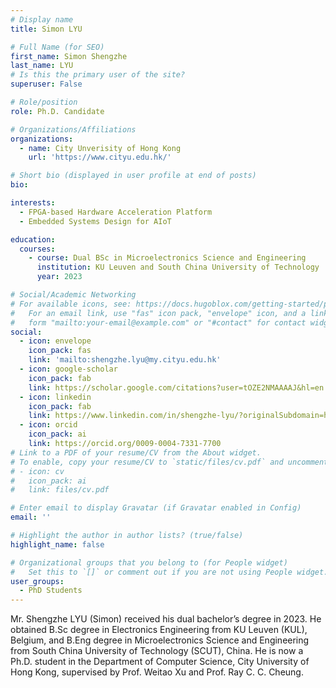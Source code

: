 ```yaml
---
# Display name
title: Simon LYU

# Full Name (for SEO)
first_name: Simon Shengzhe
last_name: LYU 
# Is this the primary user of the site?
superuser: False

# Role/position
role: Ph.D. Candidate

# Organizations/Affiliations
organizations:
  - name: City Unverisity of Hong Kong
    url: 'https://www.cityu.edu.hk/'

# Short bio (displayed in user profile at end of posts)
bio: 

interests:
  - FPGA-based Hardware Acceleration Platform
  - Embedded Systems Design for AIoT

education:
  courses:
    - course: Dual BSc in Microelectronics Science and Engineering
      institution: KU Leuven and South China University of Technology 
      year: 2023

# Social/Academic Networking
# For available icons, see: https://docs.hugoblox.com/getting-started/page-builder/#icons
#   For an email link, use "fas" icon pack, "envelope" icon, and a link in the
#   form "mailto:your-email@example.com" or "#contact" for contact widget.
social:
  - icon: envelope
    icon_pack: fas
    link: 'mailto:shengzhe.lyu@my.cityu.edu.hk'
  - icon: google-scholar
    icon_pack: fab
    link: https://scholar.google.com/citations?user=tOZE2NMAAAAJ&hl=en
  - icon: linkedin
    icon_pack: fab
    link: https://www.linkedin.com/in/shengzhe-lyu/?originalSubdomain=hk    
  - icon: orcid
    icon_pack: ai
    link: https://orcid.org/0009-0004-7331-7700
# Link to a PDF of your resume/CV from the About widget.
# To enable, copy your resume/CV to `static/files/cv.pdf` and uncomment the lines below.
# - icon: cv
#   icon_pack: ai
#   link: files/cv.pdf

# Enter email to display Gravatar (if Gravatar enabled in Config)
email: ''

# Highlight the author in author lists? (true/false)
highlight_name: false

# Organizational groups that you belong to (for People widget)
#   Set this to `[]` or comment out if you are not using People widget.
user_groups:
  - PhD Students
---
```


Mr. Shengzhe LYU (Simon) received his dual bachelor’s degree in 2023. He obtained B.Sc degree in Electronics Engineering from KU Leuven (KUL), Belgium, and B.Eng degree in Microelectronics Science and Engineering from South China University of Technology (SCUT), China. He is now a Ph.D. student in the Department of Computer Science, City University of Hong Kong, supervised by Prof. Weitao Xu and Prof. Ray C. C. Cheung.
